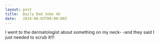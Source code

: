 ```yaml
---
layout: post
title:  Daily Dad Joke 4U
date:   2024-08-03T00:00:00Z
---
```

I went to the dermatologist about something on my neck- -and they said I just needed to scrub it!!!
